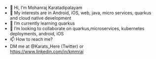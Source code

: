 - 👋 Hi, I’m Mohanraj Karatadipalayam
- 👀 My interests are in Android, iOS, web, java, micro services, quarkus and cloud native development
- 🌱 I’m currently learning quarkus
- 💞️ I’m looking to collaborate on quarkus,microservices, kubernetes deployments, android, iOS
- 📫 How to reach me?
-    DM me at @Karats_Here (Twitter) or https://www.linkedin.com/in/kmmraj

<!---
kmmraj/kmmraj is a ✨ special ✨ repository because its `README.md` (this file) appears on your GitHub profile.
You can click the Preview link to take a look at your changes.
--->
